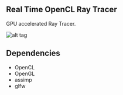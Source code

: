 ## Real Time OpenCL Ray Tracer

GPU accelerated Ray Tracer.

![alt tag](https://raw.githubusercontent.com/imalerich/imrtcl/master/docs/output.png)

## Dependencies

- OpenCL
- OpenGL
- assimp
- glfw
